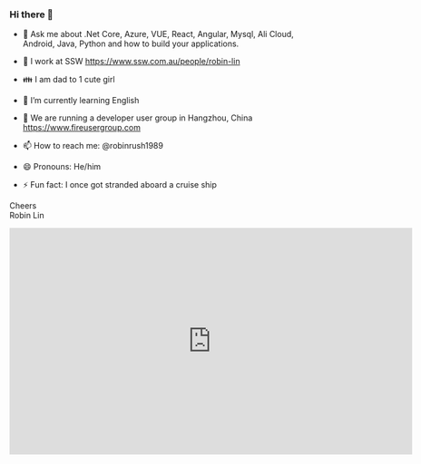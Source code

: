 ### Hi there 👋

* 💬 Ask me about .Net Core, Azure, VUE, React, Angular, Mysql, Ali Cloud, Android, Java, Python and how to build your applications.
* 🔭 I work at SSW https://www.ssw.com.au/people/robin-lin 
* 👪 I am dad to 1 cute girl 
 
* 🌱 I’m currently learning English 
* 👯 We are running a developer user group in Hangzhou, China https://www.fireusergroup.com
* 📫 How to reach me: @robinrush1989  
* 😄 Pronouns: He/him  
* ⚡ Fun fact: I once got stranded aboard a cruise ship

Cheers  
Robin Lin  

<iframe width="710" height="400" src="https://www.youtube.com/embed/0gSgpzmbrBM" frameborder="0"></iframe>
